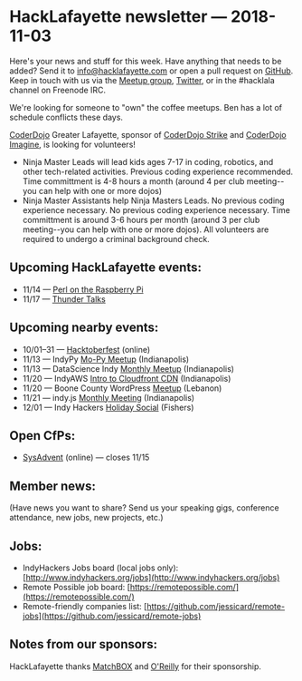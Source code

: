 # HackLafayette newsletter — 2018-11-03

Here's your news and stuff for this week. Have anything that needs to be added? Send it to info@hacklafayette.com or open a pull request on [GitHub](https://github.com/hacklafayette/newsletter). Keep in touch with us via the [Meetup group](https://www.meetup.com/hacklafayette/), [Twitter](https://twitter.com/hacklafayette), or in the #hacklala channel on Freenode IRC.

We're looking for someone to "own" the coffee meetups. Ben has a lot of schedule conflicts these days.

[CoderDojo](http://www.greaterlafayettecommerce.com/greater-lafayette-coder-dojo) Greater Lafayette, sponsor of [CoderDojo Strike](http://www.signupgenius.com/go/5080945aea62ea5f49-coderdojo) and [CoderDojo Imagine](http://www.signupgenius.com/go/5080945aea62ea5f49-coderdojo1), is looking for volunteers!

- Ninja Master Leads will lead kids ages 7-17 in coding, robotics, and other tech-related activities. Previous coding experience recommended. Time committment is 4-8 hours a month (around 4 per club meeting--you can help with one or more dojos)
- Ninja Master Assistants help Ninja Masters Leads. No previous coding experience necessary.
  No previous coding experience necessary. Time committment is around 3-6 hours per month (around 3 per club meeting--you can help with one or more dojos). All volunteers are required to undergo a criminal background check.

## Upcoming HackLafayette events:
* 11/14 — [Perl on the Raspberry Pi](https://www.meetup.com/hacklafayette/events/255069972/) 
* 11/17 — [Thunder Talks](https://www.meetup.com/hacklafayette/events/253414559/)

## Upcoming nearby events:
* 10/01–31 — [Hacktoberfest](https://hacktoberfest.digitalocean.com/) (online)
* 11/13 — IndyPy [Mo-Py Meetup](https://www.meetup.com/indypy/events/jpkgppyxpbrb/) (Indianapolis)
* 11/13 — DataScience Indy [Monthly Meetup](https://www.meetup.com/dsindy/events/bdkcwlyxpbsb/) (Indianapolis)
* 11/20 — IndyAWS [Intro to Cloudfront CDN](https://www.meetup.com/IndyAWS/events/sjrtmpyxpbbc/) (Indianapolis)
* 11/20 — Boone County WordPress [Meetup](https://www.meetup.com/Boone-County-WordPress-Meetup/events/jlbhvpyxpbbc/) (Lebanon)
* 11/21 — indy.js [Monthly Meeting](https://www.meetup.com/indyjs/events/ljvvdpyxpbcc/) (Indianapolis)
* 12/01 — Indy Hackers [Holiday Social](http://www.indyhackers.org/holiday-social-2018) (Fishers)

## Open CfPs:
* [SysAdvent](https://docs.google.com/forms/d/e/1FAIpQLScuK2S3raCKPci25oJHEpFXqLAMueKEDvQw3qqCLYiY5nKZrw/viewform) (online) — closes 11/15

## Member news:

(Have news you want to share? Send us your speaking gigs, conference attendance, new jobs, new projects, etc.)

## Jobs:

- IndyHackers Jobs board (local jobs only): [http://www.indyhackers.org/jobs](http://www.indyhackers.org/jobs)
- Remote Possible job board: [https://remotepossible.com/](https://remotepossible.com/)
- Remote-friendly companies list: [https://github.com/jessicard/remote-jobs](https://github.com/jessicard/remote-jobs)

## Notes from our sponsors:

HackLafayette thanks [MatchBOX](http://matchboxstudio.org/) and [O'Reilly](http://www.oreilly.com/) for their sponsorship.

